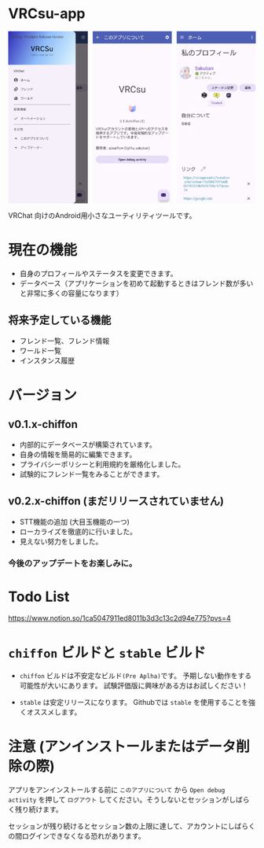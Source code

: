 # VRCsu-app

<div style="display: flex; overflow-x: auto; white-space: nowrap;">
  <img src="images/2025_04_26_20.10.42.jpg" style="margin-right: 10px; height: 350px;">
  <img src="images/2025_04_26_20.10.53.jpg" style="margin-right: 10px; height: 350px;">
  <img src="images/2025_04_26_14.45.54.jpg" style="margin-right: 10px; height: 350px;">
  <img src="images/2025_04_26_19.51.19.jpg" style="margin-right: 10px; height: 350px;">
  <img src="images/2025_04_26_19.51.27.jpg" style="margin-right: 10px; height: 350px;">
  </div>

VRChat 向けのAndroid用小さなユーティリティツールです。

# 現在の機能

- 自身のプロフィールやステータスを変更できます。
- データベース（アプリケーションを初めて起動するときはフレンド数が多いと非常に多くの容量になります）

## 将来予定している機能

- フレンド一覧、フレンド情報
- ワールド一覧
- インスタンス履歴

# バージョン

## v0.1.x-chiffon

- 内部的にデータベースが構築されています。
- 自身の情報を簡易的に編集できます。
- プライバシーポリシーと利用規約を厳格化しました。
- 試験的にフレンド一覧をみることができます。

## v0.2.x-chiffon (まだリリースされていません)

- STT機能の追加 (大目玉機能の一つ)
- ローカライズを徹底的に行いました。
- 見えない努力をしました。


### 今後のアップデートをお楽しみに。


# Todo List
https://www.notion.so/1ca5047911ed8011b3d3c13c2d94e775?pvs=4

  
# `chiffon` ビルドと `stable` ビルド

- `chiffon` ビルドは不安定なビルド`(Pre Aplha)`です。
予期しない動作をする可能性が大いにあります。
試験評価版に興味がある方はお試しください！

- `stable` は安定リリースになります。
Githubでは `stable` を使用することを強くオススメします。

# 注意 (アンインストールまたはデータ削除の際)
アプリをアンインストールする前に `このアプリについて` から `Open debug activity` を押して `ログアウト` してください。そうしないとセッションがしばらく残り続けます。

セッションが残り続けるとセッション数の上限に達して、アカウントにしばらくの間ログインできなくなる恐れがあります。